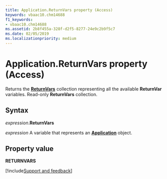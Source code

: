 ```yaml
---
title: Application.ReturnVars property (Access)
keywords: vbaac10.chm14688
f1_keywords:
- vbaac10.chm14688
ms.assetid: 2b8f455a-328f-d2f5-8277-24e9c2b9f5c7
ms.date: 02/05/2019
ms.localizationpriority: medium
---
```



# Application.ReturnVars property (Access)

Returns the **[ReturnVars](Access.ReturnVars.md)** collection representing all the available **ReturnVar** variables. Read-only **ReturnVars** collection.


## Syntax

_expression_.**ReturnVars**

_expression_ A variable that represents an **[Application](Access.Application.md)** object.


## Property value

**RETURNVARS**


[!include[Support and feedback](~/includes/feedback-boilerplate.md)]
